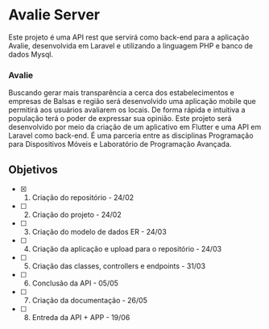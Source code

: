 # Avalie Server

Este projeto é uma API rest que servirá como back-end para a aplicação Avalie, desenvolvida em Laravel e utilizando a linguagem PHP e banco de dados Mysql.

### Avalie

Buscando gerar mais transparência a cerca dos estabelecimentos e empresas de Balsas e região será desenvolvido uma aplicação mobile que permitirá aos usuários avaliarem os locais. De forma rápida e intuitiva a população terá o poder de expressar sua opinião. Este projeto será desenvolvido por meio da criação de um aplicativo em Flutter e uma API em Laravel como back-end. É uma parceria entre as disciplinas Programação para Dispositivos Móveis e Laboratório de Programação Avançada.

## Objetivos
- [x] 1. Criação do repositório - 24/02
- [ ] 2. Criação do projeto - 24/02
- [ ] 3. Criação do modelo de dados ER - 24/03
- [ ] 4. Criação da aplicação e upload para o repositório - 24/03
- [ ] 5. Criação das classes, controllers e endpoints - 31/03
- [ ] 6. Conclusão da API - 05/05
- [ ] 7. Criação da documentação - 26/05
- [ ] 8. Entreda da API + APP - 19/06
